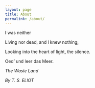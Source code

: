 ```yaml
---
layout: page
title: About
permalink: /about/
---
```


<p>I was neither</p>
<p>Living nor dead, and I knew nothing,</p>
<p>Looking into the heart of light, the silence.</p>
<p>Oed’ und leer das Meer.</p>
<p>                      <em>The Waste Land</em></p>
<p>                       <em>By T. S. ELIOT</em></p>


